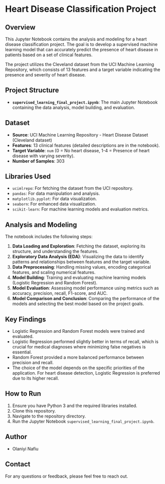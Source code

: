 # Heart Disease Classification Project

## Overview

This Jupyter Notebook contains the analysis and modeling for a heart disease classification project. The goal is to develop a supervised machine learning model that can accurately predict the presence of heart disease in patients based on a set of clinical features.

The project utilizes the Cleveland dataset from the UCI Machine Learning Repository, which consists of 13 features and a target variable indicating the presence and severity of heart disease.

## Project Structure

- **`supervised_learning_final_project.ipynb`**: The main Jupyter Notebook containing the data analysis, model building, and evaluation.

## Dataset

- **Source**: UCI Machine Learning Repository - Heart Disease Dataset (Cleveland dataset)
- **Features**: 13 clinical features (detailed descriptions are in the notebook).
- **Target Variable**: `num` (0 = No heart disease, 1-4 = Presence of heart disease with varying severity).
- **Number of Samples**: 303

## Libraries Used

- `ucimlrepo`: For fetching the dataset from the UCI repository.
- `pandas`: For data manipulation and analysis.
- `matplotlib.pyplot`: For data visualization.
- `seaborn`: For enhanced data visualization.
- `scikit-learn`: For machine learning models and evaluation metrics.

## Analysis and Modeling

The notebook includes the following steps:

1.  **Data Loading and Exploration**: Fetching the dataset, exploring its structure, and understanding the features.
2.  **Exploratory Data Analysis (EDA)**: Visualizing the data to identify patterns and relationships between features and the target variable.
3.  **Data Preprocessing**: Handling missing values, encoding categorical features, and scaling numerical features.
4.  **Model Building**: Training and evaluating machine learning models (Logistic Regression and Random Forest).
5.  **Model Evaluation**: Assessing model performance using metrics such as accuracy, precision, recall, F1-score, and AUC.
6.  **Model Comparison and Conclusion**: Comparing the performance of the models and selecting the best model based on the project goals.

## Key Findings

-   Logistic Regression and Random Forest models were trained and evaluated.
-   Logistic Regression performed slightly better in terms of recall, which is crucial for medical diagnoses where minimizing false negatives is essential.
-   Random Forest provided a more balanced performance between precision and recall.
-   The choice of the model depends on the specific priorities of the application. For heart disease detection, Logistic Regression is preferred due to its higher recall.

## How to Run

1.  Ensure you have Python 3 and the required libraries installed.
2.  Clone this repository.
3.  Navigate to the repository directory.
4.  Run the Jupyter Notebook `supervised_learning_final_project.ipynb`.

## Author

-   Olaniyi Nafiu

## Contact

For any questions or feedback, please feel free to reach out.